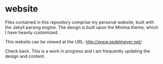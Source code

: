 # website
Files contained in this repository comprise my personal website, built with the Jekyll parsing engine. The design is built upon the Minima theme, which I have heavily customized. 

This website can be viewed at the URL: http://www.sedelmeyer.net/

Check back. This is a work in progress and I am frequently updating the design and content.
